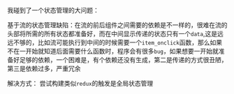 我碰到了一个状态管理的大问题：

基于流的状态管理缺陷：在流的前后组件之间需要的依赖是不一样的，很难在流的头部将所需的所有状态都准备好，而在中间显示传递的状态只有一个`data`,这是远远不够的，比如流可能执行到中间的时候需要一个`item_onclick`函数，那么如果不在一开始就知道后面需要什么函数时，程序会有很多`bug`，如果想要一开始就准备好足够的依赖，一个困难是，有个依赖还没有生成，第二是传递的方式很丑陋，第三是依赖过多，严重冗余

解决方式：
尝试构建类似`redux`的触发是全局状态管理  